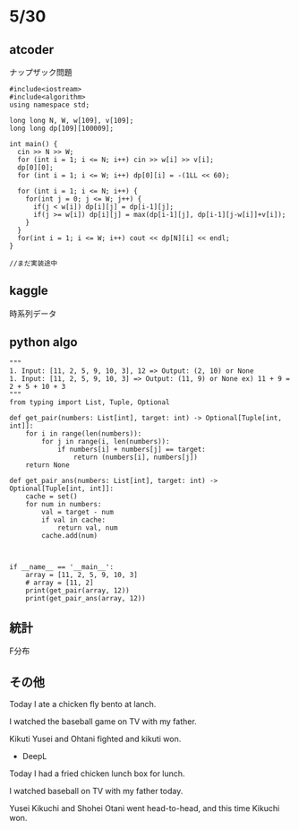 # 5/30

## atcoder

ナップザック問題

```
#include<iostream>
#include<algorithm>
using namespace std;

long long N, W, w[109], v[109];
long long dp[109][100009];

int main() {
  cin >> N >> W;
  for (int i = 1; i <= N; i++) cin >> w[i] >> v[i];
  dp[0][0];
  for (int i = 1; i <= W; i++) dp[0][i] = -(1LL << 60);
  
  for (int i = 1; i <= N; i++) {
    for(int j = 0; j <= W; j++) {
      if(j < w[i]) dp[i][j] = dp[i-1][j];
      if(j >= w[i]) dp[i][j] = max(dp[i-1][j], dp[i-1][j-w[i]]+v[i]);
    }
  }
  for(int i = 1; i <= W; i++) cout << dp[N][i] << endl;
}

//まだ実装途中
```

## kaggle

時系列データ

## python algo

```
"""
1. Input: [11, 2, 5, 9, 10, 3], 12 => Output: (2, 10) or None
1. Input: [11, 2, 5, 9, 10, 3] => Output: (11, 9) or None ex) 11 + 9 = 2 + 5 + 10 + 3
"""
from typing import List, Tuple, Optional

def get_pair(numbers: List[int], target: int) -> Optional[Tuple[int, int]]:
    for i in range(len(numbers)):
        for j in range(i, len(numbers)):
            if numbers[i] + numbers[j] == target:
                return (numbers[i], numbers[j])
    return None

def get_pair_ans(numbers: List[int], target: int) -> Optional[Tuple[int, int]]:
    cache = set()
    for num in numbers:
        val = target - num
        if val in cache:
            return val, num
        cache.add(num)



if __name__ == '__main__':
    array = [11, 2, 5, 9, 10, 3]
    # array = [11, 2]
    print(get_pair(array, 12))
    print(get_pair_ans(array, 12))
```

## 統計
F分布

## その他
Today I ate a chicken fly bento at lanch.

I watched the baseball game on TV with my father.

Kikuti Yusei and Ohtani fighted and kikuti won.

- DeepL

Today I had a fried chicken lunch box for lunch.

I watched baseball on TV with my father today.

Yusei Kikuchi and Shohei Otani went head-to-head, and this time Kikuchi won.
